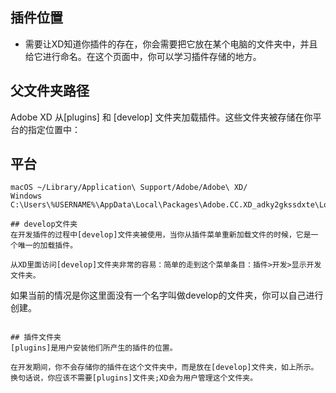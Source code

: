 ## 插件位置
* 需要让XD知道你插件的存在，你会需要把它放在某个电脑的文件夹中，并且给它进行命名。在这个页面中，你可以学习插件存储的地方。

## 父文件夹路径
Adobe XD 从[plugins] 和 [develop] 文件夹加载插件。这些文件夹被存储在你平台的指定位置中：


## 平台
```
macOS ~/Library/Application\ Support/Adobe/Adobe\ XD/
Windows C:\Users\%USERNAME%\AppData\Local\Packages\Adobe.CC.XD_adky2gkssdxte\LocalState\

## develop文件夹
在开发插件的过程中[develop]文件夹被使用，当你从插件菜单重新加载文件的时候，它是一个唯一的加载插件。

从XD里面访问[develop]文件夹非常的容易：简单的走到这个菜单条目：插件>开发>显示开发文件夹。

```
如果当前的情况是你这里面没有一个名字叫做develop的文件夹，你可以自己进行创建。
```

## 插件文件夹
[plugins]是用户安装他们所产生的插件的位置。

在开发期间，你不会存储你的插件在这个文件夹中，而是放在[develop]文件夹，如上所示。换句话说，你应该不需要[plugins]文件夹;XD会为用户管理这个文件夹。